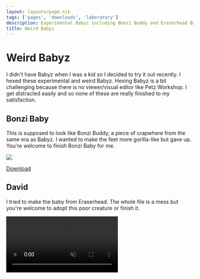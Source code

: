 ```yaml
---
layout: layouts/page.njk
tags: ['pages', 'downloads', 'laboratory']
description: Experimental Babyz including Bonzi Buddy and Eraserhead Baby
title: Weird Babyz
---
```

# Weird Babyz
I didn't have Babyz when I was a kid so I decided to try it out recently. I hexed these experimental and weird Babyz. Hexing Babyz is a bit challenging because there is no viewer/visual editor like Petz Workshop. I get distracted easily and so none of these are really finished to my satisfaction. 

## Bonzi Baby
This is supposed to look like Bonzi Buddy, a piece of crapwhere from the same era as Babyz. I wanted to make the feet more gorilla-like but gave up. You're welcome to finish Bonzi Baby for me. 

![](https://cdn.glitch.com/e8c48446-7221-44a1-aabd-d809cd1d1e34%2Fbabyz91.png?v=1626933338750)

[Download](https://cdn.glitch.com/e8c48446-7221-44a1-aabd-d809cd1d1e34%2FBonzi.baby?v=1626933324781)

## David
I tried to make the baby from Eraserhead. The whole file is a mess but you're welcome to adopt this poor creature or finish it. 

<video autoplay loop muted playsinline><source src='https://cdn.glitch.com/e8c48446-7221-44a1-aabd-d809cd1d1e34%2FCleanShot%202021-07-18%20at%2021.28.07.mp4?v=1626933437508' type='video/mp4'></video>
